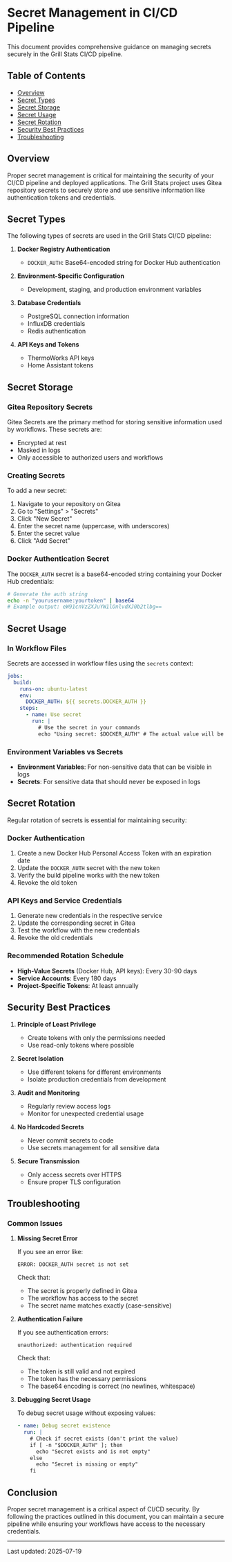 # Secret Management in CI/CD Pipeline

This document provides comprehensive guidance on managing secrets securely in the Grill Stats CI/CD pipeline.

## Table of Contents

- [Overview](#overview)
- [Secret Types](#secret-types)
- [Secret Storage](#secret-storage)
- [Secret Usage](#secret-usage)
- [Secret Rotation](#secret-rotation)
- [Security Best Practices](#security-best-practices)
- [Troubleshooting](#troubleshooting)

## Overview

Proper secret management is critical for maintaining the security of your CI/CD pipeline and deployed applications. The Grill Stats project uses Gitea repository secrets to securely store and use sensitive information like authentication tokens and credentials.

## Secret Types

The following types of secrets are used in the Grill Stats CI/CD pipeline:

1. **Docker Registry Authentication**
   - `DOCKER_AUTH`: Base64-encoded string for Docker Hub authentication

2. **Environment-Specific Configuration**
   - Development, staging, and production environment variables

3. **Database Credentials**
   - PostgreSQL connection information
   - InfluxDB credentials
   - Redis authentication

4. **API Keys and Tokens**
   - ThermoWorks API keys
   - Home Assistant tokens

## Secret Storage

### Gitea Repository Secrets

Gitea Secrets are the primary method for storing sensitive information used by workflows. These secrets are:
- Encrypted at rest
- Masked in logs
- Only accessible to authorized users and workflows

### Creating Secrets

To add a new secret:

1. Navigate to your repository on Gitea
2. Go to "Settings" > "Secrets"
3. Click "New Secret"
4. Enter the secret name (uppercase, with underscores)
5. Enter the secret value
6. Click "Add Secret"

### Docker Authentication Secret

The `DOCKER_AUTH` secret is a base64-encoded string containing your Docker Hub credentials:

```bash
# Generate the auth string
echo -n "yourusername:yourtoken" | base64
# Example output: eW91cnVzZXJuYW1lOnlvdXJ0b2tlbg==
```

## Secret Usage

### In Workflow Files

Secrets are accessed in workflow files using the `secrets` context:

```yaml
jobs:
  build:
    runs-on: ubuntu-latest
    env:
      DOCKER_AUTH: ${{ secrets.DOCKER_AUTH }}
    steps:
      - name: Use secret
        run: |
          # Use the secret in your commands
          echo "Using secret: $DOCKER_AUTH" # The actual value will be masked in logs
```

### Environment Variables vs Secrets

- **Environment Variables**: For non-sensitive data that can be visible in logs
- **Secrets**: For sensitive data that should never be exposed in logs

## Secret Rotation

Regular rotation of secrets is essential for maintaining security:

### Docker Authentication

1. Create a new Docker Hub Personal Access Token with an expiration date
2. Update the `DOCKER_AUTH` secret with the new token
3. Verify the build pipeline works with the new token
4. Revoke the old token

### API Keys and Service Credentials

1. Generate new credentials in the respective service
2. Update the corresponding secret in Gitea
3. Test the workflow with the new credentials
4. Revoke the old credentials

### Recommended Rotation Schedule

- **High-Value Secrets** (Docker Hub, API keys): Every 30-90 days
- **Service Accounts**: Every 180 days
- **Project-Specific Tokens**: At least annually

## Security Best Practices

1. **Principle of Least Privilege**
   - Create tokens with only the permissions needed
   - Use read-only tokens where possible

2. **Secret Isolation**
   - Use different tokens for different environments
   - Isolate production credentials from development

3. **Audit and Monitoring**
   - Regularly review access logs
   - Monitor for unexpected credential usage

4. **No Hardcoded Secrets**
   - Never commit secrets to code
   - Use secrets management for all sensitive data

5. **Secure Transmission**
   - Only access secrets over HTTPS
   - Ensure proper TLS configuration

## Troubleshooting

### Common Issues

1. **Missing Secret Error**

   If you see an error like:

   ```
   ERROR: DOCKER_AUTH secret is not set
   ```

   Check that:
   - The secret is properly defined in Gitea
   - The workflow has access to the secret
   - The secret name matches exactly (case-sensitive)

2. **Authentication Failure**

   If you see authentication errors:

   ```
   unauthorized: authentication required
   ```

   Check that:
   - The token is still valid and not expired
   - The token has the necessary permissions
   - The base64 encoding is correct (no newlines, whitespace)

3. **Debugging Secret Usage**

   To debug secret usage without exposing values:

   ```yaml
   - name: Debug secret existence
     run: |
       # Check if secret exists (don't print the value)
       if [ -n "$DOCKER_AUTH" ]; then
         echo "Secret exists and is not empty"
       else
         echo "Secret is missing or empty"
       fi
   ```

## Conclusion

Proper secret management is a critical aspect of CI/CD security. By following the practices outlined in this document, you can maintain a secure pipeline while ensuring your workflows have access to the necessary credentials.

---

Last updated: 2025-07-19
